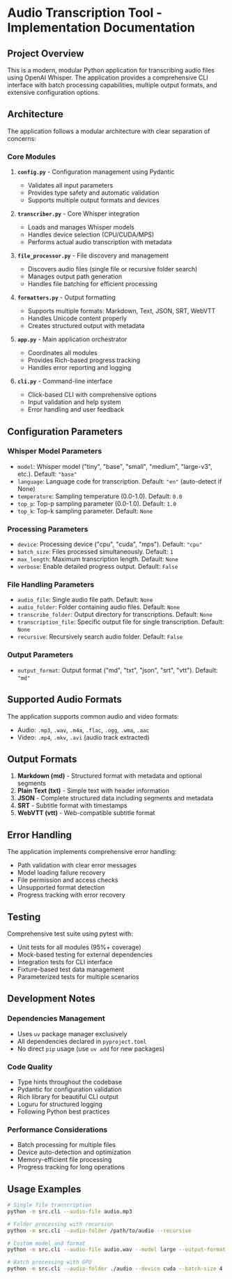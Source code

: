 # Audio Transcription Tool - Implementation Documentation

## Project Overview

This is a modern, modular Python application for transcribing audio files using OpenAI Whisper. The application provides a comprehensive CLI interface with batch processing capabilities, multiple output formats, and extensive configuration options.

## Architecture

The application follows a modular architecture with clear separation of concerns:

### Core Modules

1. **`config.py`** - Configuration management using Pydantic
   - Validates all input parameters
   - Provides type safety and automatic validation
   - Supports multiple output formats and devices

2. **`transcriber.py`** - Core Whisper integration
   - Loads and manages Whisper models
   - Handles device selection (CPU/CUDA/MPS)
   - Performs actual audio transcription with metadata

3. **`file_processor.py`** - File discovery and management
   - Discovers audio files (single file or recursive folder search)
   - Manages output path generation
   - Handles file batching for efficient processing

4. **`formatters.py`** - Output formatting
   - Supports multiple formats: Markdown, Text, JSON, SRT, WebVTT
   - Handles Unicode content properly
   - Creates structured output with metadata

5. **`app.py`** - Main application orchestrator
   - Coordinates all modules
   - Provides Rich-based progress tracking
   - Handles error reporting and logging

6. **`cli.py`** - Command-line interface
   - Click-based CLI with comprehensive options
   - Input validation and help system
   - Error handling and user feedback

## Configuration Parameters

### Whisper Model Parameters
- `model`: Whisper model ("tiny", "base", "small", "medium", "large-v3", etc.). Default: `"base"`
- `language`: Language code for transcription. Default: `"en"` (auto-detect if None)
- `temperature`: Sampling temperature (0.0-1.0). Default: `0.0`
- `top_p`: Top-p sampling parameter (0.0-1.0). Default: `1.0`
- `top_k`: Top-k sampling parameter. Default: `None`

### Processing Parameters
- `device`: Processing device ("cpu", "cuda", "mps"). Default: `"cpu"`
- `batch_size`: Files processed simultaneously. Default: `1`
- `max_length`: Maximum transcription length. Default: `None`
- `verbose`: Enable detailed progress output. Default: `False`

### File Handling Parameters
- `audio_file`: Single audio file path. Default: `None`
- `audio_folder`: Folder containing audio files. Default: `None`
- `transcribe_folder`: Output directory for transcriptions. Default: `None`
- `transcription_file`: Specific output file for single transcription. Default: `None`
- `recursive`: Recursively search audio folder. Default: `False`

### Output Parameters
- `output_format`: Output format ("md", "txt", "json", "srt", "vtt"). Default: `"md"`

## Supported Audio Formats

The application supports common audio and video formats:
- Audio: `.mp3`, `.wav`, `.m4a`, `.flac`, `.ogg`, `.wma`, `.aac`
- Video: `.mp4`, `.mkv`, `.avi` (audio track extracted)

## Output Formats

1. **Markdown (md)** - Structured format with metadata and optional segments
2. **Plain Text (txt)** - Simple text with header information
3. **JSON** - Complete structured data including segments and metadata
4. **SRT** - Subtitle format with timestamps
5. **WebVTT (vtt)** - Web-compatible subtitle format

## Error Handling

The application implements comprehensive error handling:
- Path validation with clear error messages
- Model loading failure recovery
- File permission and access checks
- Unsupported format detection
- Progress tracking with error recovery

## Testing

Comprehensive test suite using pytest with:
- Unit tests for all modules (95%+ coverage)
- Mock-based testing for external dependencies
- Integration tests for CLI interface
- Fixture-based test data management
- Parameterized tests for multiple scenarios

## Development Notes

### Dependencies Management
- Uses `uv` package manager exclusively
- All dependencies declared in `pyproject.toml`
- No direct `pip` usage (use `uv add` for new packages)

### Code Quality
- Type hints throughout the codebase
- Pydantic for configuration validation
- Rich library for beautiful CLI output
- Loguru for structured logging
- Following Python best practices

### Performance Considerations
- Batch processing for multiple files
- Device auto-detection and optimization
- Memory-efficient file processing
- Progress tracking for long operations

## Usage Examples

```bash
# Single file transcription
python -m src.cli --audio-file audio.mp3

# Folder processing with recursion
python -m src.cli --audio-folder /path/to/audio --recursive

# Custom model and format
python -m src.cli --audio-file audio.wav --model large --output-format json

# Batch processing with GPU
python -m src.cli --audio-folder ./audio --device cuda --batch-size 4
```
